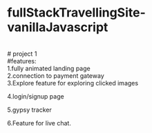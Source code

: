 # fullStackTravellingSite-vanillaJavascript
<br>
# project 1
<br>
#features:
<br>
1.fully animated landing page
<br>
2.connection to payment gateway
<br>
3.Explore feature for exploring clicked images
<br>

4.login/signup page 
<br>

5.gypsy tracker
<br>

6.Feature for live chat.
<br>
